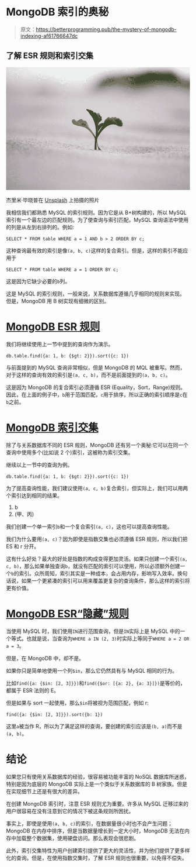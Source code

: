 # MongoDB 索引的奥秘

> 原文：<https://betterprogramming.pub/the-mystery-of-mongodb-indexing-af61766647dc>

## 了解 ESR 规则和索引交集

![](img/98b59c025e08f436955681f1fa9cd3ea.png)

杰里米·毕晓普在 [Unsplash](https://unsplash.com/photos/vGjGvtSfys4) 上拍摄的照片

我相信我们都熟悉 MySQL 的索引规则。因为它是从 B+树构建的，所以 MySQL 索引有一个最左边的匹配规则。为了使查询与索引匹配，MySQL 查询语法中使用的列是从左到右排列的。例如:

```
SELECT * FROM table WHERE a = 1 AND b > 2 ORDER BY c;
```

这种查询最有效的索引是像`(a, b, c)`这样的复合索引。但是，这样的索引不能应用于

```
SELECT * FROM table WHERE a = 1 ORDER BY c;
```

这是因为它缺少必要的`b`列。

这是 MySQL 的索引规则，一般来说，关系数据库遵循几乎相同的规则来实现。但是，MongoDB 用 B 树实现有细微的区别。

# [MongoDB ESR 规则](https://www.mongodb.com/docs/manual/tutorial/equality-sort-range-rule/#std-label-esr-indexing-rule)

我们将继续使用上一节中提到的查询作为演示。

```
db.table.find({a: 1, b: {$gt: 2}}).sort({c: 1})
```

与前面提到的 MySQL 查询非常相似，但是 MongoDB 的 MQL 被重写。然而，对于这样的查询有效的索引是`(a, c, b)`，而不是前面提到的`(a, b, c)`。

这是因为 MongoDB 的复合索引必须遵循 ESR (Equality，Sort，Range)规则。因此，在上面的例子中，`b`用于范围匹配，`c`用于排序，所以正确的索引顺序是`c`在`b`之前。

# [MongoDB 索引交集](https://www.mongodb.com/docs/manual/core/index-intersection/)

除了与关系数据库不同的 ESR 规则，MongoDB 还有另一个奥秘:它可以在同一个查询中使用多个(比如说 2 个)索引，这被称为索引交集。

继续以上一节中的查询为例。

```
db.table.find({a: 1, b: {$gt: 2}}).sort({c: 1})
```

为了提高查询性能，我们建议使用`(a, c, b)`复合索引，但实际上，我们可以用两个索引达到相同的结果。

1.  b
2.  (甲、丙)

我们创建一个单一索引`b`和一个复合索引`(a, c)`，这也可以提高查询性能。

我们为什么要用`(a, c)`？因为即使是指数交集也必须遵循 ESR 规则，所以我们把 ES 和 r 分开。

这有什么好处？最大的好处是指数的构成变得更加灵活。如果只创建一个索引`(a, c, b)`，那么如果单独查询`b`，就没有匹配的索引可以使用，所以必须额外创建一个`b`的索引。众所周知，索引其实是一种成本，会占用内存，影响写入效率。换句话说，如果一个更紧凑的索引可以用来覆盖更复杂的查询条件，那么这样的索引将更有价值。

# [MongoDB ESR“隐藏”规则](https://www.mongodb.com/docs/manual/tutorial/equality-sort-range-rule/#additional-considerations)

当使用 MySQL 时，我们使用`IN`进行范围查询，但是`IN`实际上是 MySQL 中的一个等式。也就是说，当查询为`WHERE a IN (2, 3)`时实际上等同于`WHERE a = 2 OR a = 3`。

但是，在 MongoDB 中，却不是。

如果你只是简单地使用一个列`$in`，那么它仍然具有与 MySQL 相同的行为。

比如`find({a: {$in: [2, 3]}})`和`find({$or: [{a: 2}, {a: 3}]})`是等价的，都属于 ESR 法则的 E。

但是如果与 sort 一起使用，那么`$in`将被视为范围匹配，例如 r:

```
find({a: {$in: [2, 3]}}).sort({b: 1})
```

这里`a`被当作 R，所以为了满足这样的查询，要创建的索引应该是`(b, a)`而不是`(a, b)`。

# 结论

如果您只有使用关系数据库的经验，很容易被功能丰富的 NoSQL 数据库所迷惑，特别是因为底层的 MongoDB 实际上是一个类似于关系数据库的 B 树家族。但是在实现细节上还是有很大的差异。

在创建 MongoDB 索引时，注意 ESR 规则尤为重要。许多从 MySQL 迁移过来的用户很容易在没有注意到它的情况下被这条规则所困扰。

事实上，即使是使用`(a, b, c)`的索引，在数据量很小时也不会产生问题；MongoDB 在内存中排序，但是当数据量增长到一定大小时，MongoDB 无法在内存中加载整个数据集，使用硬盘访问。那么表现会很悲剧。

此外，索引交集特性为用户创建索引提供了更大的灵活性，并为他们提供了更多样化的查询。但是，在使用指数交集时，了解 ESR 规则也很重要，以免得不偿失。